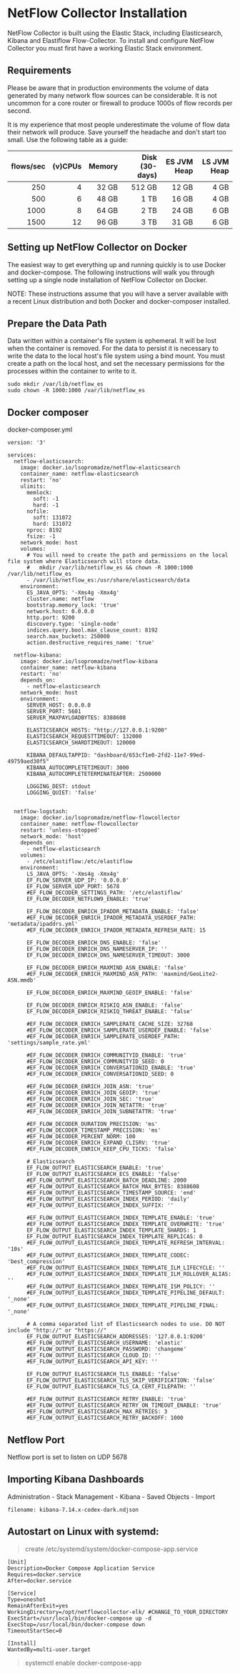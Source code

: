 # NetFlow Collector Installation

NetFlow Collector is built using the Elastic Stack, including Elasticsearch, Kibana and Elastiflow Flow-Collector. To install and configure NetFlow Collector you must first have a working Elastic Stack environment.


## Requirements

Please be aware that in production environments the volume of data generated by many network flow sources can be considerable. It is not uncommon for a core router or firewall to produce 1000s of flow records per second. 

It is my experience that most people underestimate the volume of flow data their network will produce. Save yourself the headache and don't start too small. Use the following table as a guide:

flows/sec | (v)CPUs | Memory | Disk (30-days) | ES JVM Heap | LS JVM Heap
---:|---:|---:|---:|---:|---:
250 | 4 | 32 GB | 512 GB | 12 GB | 4 GB
500 | 6 | 48 GB | 1 TB | 16 GB | 4 GB
1000 | 8 | 64 GB | 2 TB | 24 GB | 6 GB
1500 | 12 | 96 GB | 3 TB | 31 GB | 6 GB


## Setting up NetFlow Collector on Docker
The easiest way to get everything up and running quickly is to use Docker and docker-compose. The following instructions will walk you through setting up a single node installation of NetFlow Collector on Docker.

NOTE: These instructions assume that you will have a server available with a recent Linux distribution and both Docker and docker-composer installed.

## Prepare the Data Path
Data written within a container's file system is ephemeral. It will be lost when the container is removed. For the data to persist it is necessary to write the data to the local host's file system using a bind mount. You must create a path on the local host, and set the necessary permissions for the processes within the container to write to it.

```
sudo mkdir /var/lib/netflow_es
sudo chown -R 1000:1000 /var/lib/netflow_es
```

## Docker composer 
docker-composer.yml
```
version: '3'

services:
  netflow-elasticsearch:
    image: docker.io/lsopromadze/netflow-elasticsearch
    container_name: netflow-elasticsearch
    restart: 'no'
    ulimits:
      memlock:
        soft: -1
        hard: -1
      nofile:
        soft: 131072
        hard: 131072
      nproc: 8192
      fsize: -1
    network_mode: host
    volumes:
      # You will need to create the path and permissions on the local file system where Elasticsearch will store data.
      #   mkdir /var/lib/netiflow_es && chown -R 1000:1000 /var/lib/netiflow_es
      - /var/lib/netflow_es:/usr/share/elasticsearch/data
    environment:
      ES_JAVA_OPTS: '-Xms4g -Xmx4g'
      cluster.name: netflow
      bootstrap.memory_lock: 'true'
      network.host: 0.0.0.0
      http.port: 9200
      discovery.type: 'single-node'
      indices.query.bool.max_clause_count: 8192
      search.max_buckets: 250000
      action.destructive_requires_name: 'true'

  netflow-kibana:
    image: docker.io/lsopromadze/netflow-kibana
    container_name: netflow-kibana
    restart: 'no'
    depends_on:
      - netflow-elasticsearch
    network_mode: host
    environment:
      SERVER_HOST: 0.0.0.0
      SERVER_PORT: 5601
      SERVER_MAXPAYLOADBYTES: 8388608

      ELASTICSEARCH_HOSTS: "http://127.0.0.1:9200"
      ELASTICSEARCH_REQUESTTIMEOUT: 132000
      ELASTICSEARCH_SHARDTIMEOUT: 120000

      KIBANA_DEFAULTAPPID: "dashboard/653cf1e0-2fd2-11e7-99ed-49759aed30f5"
      KIBANA_AUTOCOMPLETETIMEOUT: 3000
      KIBANA_AUTOCOMPLETETERMINATEAFTER: 2500000

      LOGGING_DEST: stdout
      LOGGING_QUIET: 'false'


  netflow-logstash:
    image: docker.io/lsopromadze/netflow-flowcollector
    container_name: netflow-flowcollector
    restart: 'unless-stopped'
    network_mode: 'host'
    depends_on:
      - netflow-elasticsearch
    volumes:
      - /etc/elastiflow:/etc/elastiflow
    environment:
      LS_JAVA_OPTS: '-Xms4g -Xmx4g'
      EF_FLOW_SERVER_UDP_IP: '0.0.0.0'
      EF_FLOW_SERVER_UDP_PORT: 5678
      #EF_FLOW_DECODER_SETTINGS_PATH: '/etc/elastiflow'
      EF_FLOW_DECODER_NETFLOW9_ENABLE: 'true'
        
      EF_FLOW_DECODER_ENRICH_IPADDR_METADATA_ENABLE: 'false'
      #EF_FLOW_DECODER_ENRICH_IPADDR_METADATA_USERDEF_PATH: 'metadata/ipaddrs.yml'
      #EF_FLOW_DECODER_ENRICH_IPADDR_METADATA_REFRESH_RATE: 15

      EF_FLOW_DECODER_ENRICH_DNS_ENABLE: 'false'
      EF_FLOW_DECODER_ENRICH_DNS_NAMESERVER_IP: ''
      EF_FLOW_DECODER_ENRICH_DNS_NAMESERVER_TIMEOUT: 3000

      EF_FLOW_DECODER_ENRICH_MAXMIND_ASN_ENABLE: 'false'
      #EF_FLOW_DECODER_ENRICH_MAXMIND_ASN_PATH: 'maxmind/GeoLite2-ASN.mmdb'

      EF_FLOW_DECODER_ENRICH_MAXMIND_GEOIP_ENABLE: 'false'

      EF_FLOW_DECODER_ENRICH_RISKIQ_ASN_ENABLE: 'false'
      EF_FLOW_DECODER_ENRICH_RISKIQ_THREAT_ENABLE: 'false'

      #EF_FLOW_DECODER_ENRICH_SAMPLERATE_CACHE_SIZE: 32768
      #EF_FLOW_DECODER_ENRICH_SAMPLERATE_USERDEF_ENABLE: 'false'
      #EF_FLOW_DECODER_ENRICH_SAMPLERATE_USERDEF_PATH: 'settings/sample_rate.yml'

      #EF_FLOW_DECODER_ENRICH_COMMUNITYID_ENABLE: 'true'
      #EF_FLOW_DECODER_ENRICH_COMMUNITYID_SEED: 0
      #EF_FLOW_DECODER_ENRICH_CONVERSATIONID_ENABLE: 'true'
      #EF_FLOW_DECODER_ENRICH_CONVERSATIONID_SEED: 0

      #EF_FLOW_DECODER_ENRICH_JOIN_ASN: 'true'
      #EF_FLOW_DECODER_ENRICH_JOIN_GEOIP: 'true'
      #EF_FLOW_DECODER_ENRICH_JOIN_SEC: 'true'
      #EF_FLOW_DECODER_ENRICH_JOIN_NETATTR: 'true'
      #EF_FLOW_DECODER_ENRICH_JOIN_SUBNETATTR: 'true'

      #EF_FLOW_DECODER_DURATION_PRECISION: 'ms'
      #EF_FLOW_DECODER_TIMESTAMP_PRECISION: 'ms'
      #EF_FLOW_DECODER_PERCENT_NORM: 100
      #EF_FLOW_DECODER_ENRICH_EXPAND_CLISRV: 'true'
      #EF_FLOW_DECODER_ENRICH_KEEP_CPU_TICKS: 'false'

      # Elasticsearch
      EF_FLOW_OUTPUT_ELASTICSEARCH_ENABLE: 'true'
      EF_FLOW_OUTPUT_ELASTICSEARCH_ECS_ENABLE: 'false'
      #EF_FLOW_OUTPUT_ELASTICSEARCH_BATCH_DEADLINE: 2000
      #EF_FLOW_OUTPUT_ELASTICSEARCH_BATCH_MAX_BYTES: 8388608
      #EF_FLOW_OUTPUT_ELASTICSEARCH_TIMESTAMP_SOURCE: 'end'
      #EF_FLOW_OUTPUT_ELASTICSEARCH_INDEX_PERIOD: 'daily'
      #EF_FLOW_OUTPUT_ELASTICSEARCH_INDEX_SUFFIX: ''

      #EF_FLOW_OUTPUT_ELASTICSEARCH_INDEX_TEMPLATE_ENABLE: 'true'
      #EF_FLOW_OUTPUT_ELASTICSEARCH_INDEX_TEMPLATE_OVERWRITE: 'true'
      EF_FLOW_OUTPUT_ELASTICSEARCH_INDEX_TEMPLATE_SHARDS: 1
      EF_FLOW_OUTPUT_ELASTICSEARCH_INDEX_TEMPLATE_REPLICAS: 0
      #EF_FLOW_OUTPUT_ELASTICSEARCH_INDEX_TEMPLATE_REFRESH_INTERVAL: '10s'
      #EF_FLOW_OUTPUT_ELASTICSEARCH_INDEX_TEMPLATE_CODEC: 'best_compression'
      #EF_FLOW_OUTPUT_ELASTICSEARCH_INDEX_TEMPLATE_ILM_LIFECYCLE: ''
      #EF_FLOW_OUTPUT_ELASTICSEARCH_INDEX_TEMPLATE_ILM_ROLLOVER_ALIAS: ''
      #EF_FLOW_OUTPUT_ELASTICSEARCH_INDEX_TEMPLATE_ISM_POLICY: ''
      #EF_FLOW_OUTPUT_ELASTICSEARCH_INDEX_TEMPLATE_PIPELINE_DEFAULT: '_none'
      #EF_FLOW_OUTPUT_ELASTICSEARCH_INDEX_TEMPLATE_PIPELINE_FINAL: '_none'

      # A comma separated list of Elasticsearch nodes to use. DO NOT include "http://" or "https://"
      EF_FLOW_OUTPUT_ELASTICSEARCH_ADDRESSES: '127.0.0.1:9200'
      #EF_FLOW_OUTPUT_ELASTICSEARCH_USERNAME: 'elastic'
      #EF_FLOW_OUTPUT_ELASTICSEARCH_PASSWORD: 'changeme'
      #EF_FLOW_OUTPUT_ELASTICSEARCH_CLOUD_ID: ''
      #EF_FLOW_OUTPUT_ELASTICSEARCH_API_KEY: ''

      EF_FLOW_OUTPUT_ELASTICSEARCH_TLS_ENABLE: 'false'
      EF_FLOW_OUTPUT_ELASTICSEARCH_TLS_SKIP_VERIFICATION: 'false'
      EF_FLOW_OUTPUT_ELASTICSEARCH_TLS_CA_CERT_FILEPATH: ''

      #EF_FLOW_OUTPUT_ELASTICSEARCH_RETRY_ENABLE: 'true'
      #EF_FLOW_OUTPUT_ELASTICSEARCH_RETRY_ON_TIMEOUT_ENABLE: 'true'
      #EF_FLOW_OUTPUT_ELASTICSEARCH_MAX_RETRIES: 3
      #EF_FLOW_OUTPUT_ELASTICSEARCH_RETRY_BACKOFF: 1000
```

## Netflow Port
Netflow port is set to listen on UDP 5678

## Importing Kibana Dashboards
Administration - Stack Management - Kibana - Saved Objects - Import
``` 
filename: kibana-7.14.x-codex-dark.ndjson
```

## Autostart on Linux with systemd:
>create /etc/systemd/system/docker-compose-app.service
```
[Unit]
Description=Docker Compose Application Service
Requires=docker.service
After=docker.service

[Service]
Type=oneshot
RemainAfterExit=yes
WorkingDirectory=/opt/netflowcollector-elk/ #CHANGE_TO_YOUR_DIRECTORY
ExecStart=/usr/local/bin/docker-compose up -d
ExecStop=/usr/local/bin/docker-compose down
TimeoutStartSec=0

[Install]
WantedBy=multi-user.target

```

> systemctl enable docker-compose-app
